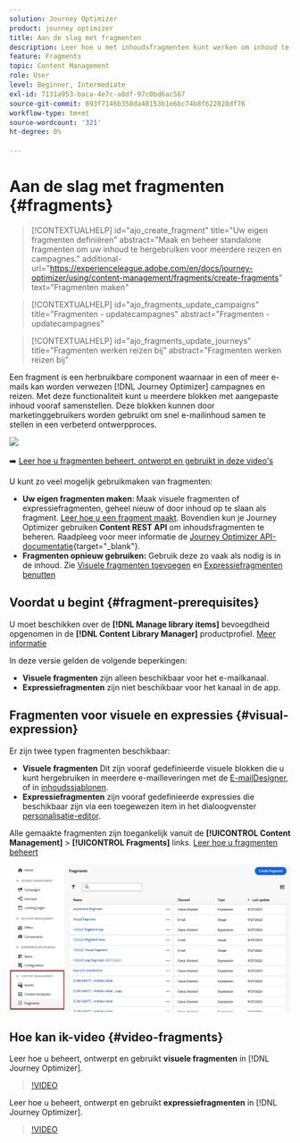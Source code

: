```yaml
---
solution: Journey Optimizer
product: journey optimizer
title: Aan de slag met fragmenten
description: Leer hoe u met inhoudsfragmenten kunt werken om inhoud te hergebruiken in Journey Optimizer-campagnes en -reizen
feature: Fragments
topic: Content Management
role: User
level: Beginner, Intermediate
exl-id: 7131a953-baca-4e7c-a8df-97c0bd6ac567
source-git-commit: 893f7146b358da48153b1e6bc74b8f622028df76
workflow-type: tm+mt
source-wordcount: '321'
ht-degree: 0%

---
```


# Aan de slag met fragmenten {#fragments}

>[!CONTEXTUALHELP]
>id="ajo_create_fragment"
>title="Uw eigen fragmenten definiëren"
>abstract="Maak en beheer standalone fragmenten om uw inhoud te hergebruiken voor meerdere reizen en campagnes."
>additional-url="https://experienceleague.adobe.com/en/docs/journey-optimizer/using/content-management/fragments/create-fragments" text="Fragmenten maken"

>[!CONTEXTUALHELP]
>id="ajo_fragments_update_campaigns"
>title="Fragmenten - updatecampagnes"
>abstract="Fragmenten - updatecampagnes"

>[!CONTEXTUALHELP]
>id="ajo_fragments_update_journeys"
>title="Fragmenten werken reizen bij"
>abstract="Fragmenten werken reizen bij"

Een fragment is een herbruikbare component waarnaar in een of meer e-mails kan worden verwezen [!DNL Journey Optimizer] campagnes en reizen. Met deze functionaliteit kunt u meerdere blokken met aangepaste inhoud vooraf samenstellen. Deze blokken kunnen door marketinggebruikers worden gebruikt om snel e-mailinhoud samen te stellen in een verbeterd ontwerpproces.

![](../rn/assets/do-not-localize/fragments.gif)

➡️ [Leer hoe u fragmenten beheert, ontwerpt en gebruikt in deze video&#39;s](#video-fragments)

U kunt zo veel mogelijk gebruikmaken van fragmenten:

* **Uw eigen fragmenten maken**: Maak visuele fragmenten of expressiefragmenten, geheel nieuw of door inhoud op te slaan als fragment. [Leer hoe u een fragment maakt](#create-fragments). Bovendien kun je Journey Optimizer gebruiken **Content REST API** om inhoudsfragmenten te beheren. Raadpleeg voor meer informatie de [Journey Optimizer API-documentatie](https://developer.adobe.com/journey-optimizer-apis/references/content/){target="_blank"}.
* **Fragmenten opnieuw gebruiken:** Gebruik deze zo vaak als nodig is in de inhoud. Zie [Visuele fragmenten toevoegen](../email/use-visual-fragments.md) en [Expressiefragmenten benutten](../personalization/use-expression-fragments.md)

## Voordat u begint {#fragment-prerequisites}

U moet beschikken over de **[!DNL Manage library items]** bevoegdheid opgenomen in de **[!DNL Content Library Manager]** productprofiel. [Meer informatie](../administration/ootb-product-profiles.md#content-library-manager)

In deze versie gelden de volgende beperkingen:

* **Visuele fragmenten** zijn alleen beschikbaar voor het e-mailkanaal.
* **Expressiefragmenten** zijn niet beschikbaar voor het kanaal in de app.

## Fragmenten voor visuele en expressies {#visual-expression}

Er zijn twee typen fragmenten beschikbaar:

* **Visuele fragmenten** Dit zijn vooraf gedefinieerde visuele blokken die u kunt hergebruiken in meerdere e-mailleveringen met de [E-mailDesigner](../email/get-started-email-design.md), of in [inhoudssjablonen](../email/use-email-templates.md).
* **Expressiefragmenten** zijn vooraf gedefinieerde expressies die beschikbaar zijn via een toegewezen item in het dialoogvenster [personalisatie-editor](../personalization/personalization-build-expressions.md).

Alle gemaakte fragmenten zijn toegankelijk vanuit de **[!UICONTROL Content Management]** > **[!UICONTROL Fragments]**  links. [Leer hoe u fragmenten beheert](../content-management/manage-fragments.md)

![](assets/fragment-list.png)

## Hoe kan ik-video {#video-fragments}

Leer hoe u beheert, ontwerpt en gebruikt **visuele fragmenten** in [!DNL Journey Optimizer].

>[!VIDEO](https://video.tv.adobe.com/v/3419932/?quality=12)

Leer hoe u beheert, ontwerpt en gebruikt **expressiefragmenten** in [!DNL Journey Optimizer].

>[!VIDEO](https://video.tv.adobe.com/v/3424587/?quality=12)
